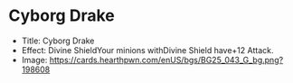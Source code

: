 # Cyborg Drake
- Title:  Cyborg Drake
- Effect:  Divine ShieldYour minions withDivine Shield have+12 Attack.
- Image:  https://cards.hearthpwn.com/enUS/bgs/BG25_043_G_bg.png?198608
